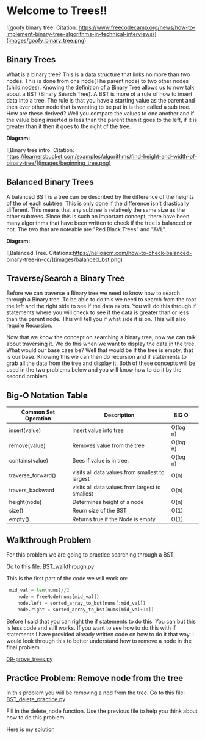 # Welcome to Trees!!

![goofy binary tree. Citation: https://www.freecodecamp.org/news/how-to-implement-binary-tree-algorithms-in-technical-interviews/](images/goofy_binary_tree.png)
## **Binary Trees**
What is a binary tree? This is a data structure that links no more than two nodes. This is done from one node(The parent node) to two other nodes (child nodes). Knowing the definition of a Binary Tree allows us to now talk about a BST (Binary Search Tree). A BST is more of a rule of how to insert data into a tree. The rule is that you have a starting value as the parent and then ever other node that is wanting to be put in is then called a sub tree. How are these derived? Well you compare the values to one another and if the value being inserted is less than the parent then it goes to the left, if it is greater than it then it goes to the right of the tree. 

**Diagram:**

![Binary tree intro. Citation: https://learnersbucket.com/examples/algorithms/find-height-and-width-of-binary-tree/](images/beginning_tree.png)

## **Balanced Binary Trees**
A balanced BST is a tree can be described by the difference of the heights of the of each subtree. This is only done if the difference isn't drastically different. This means that any subtree is relatively the same size as the other subtrees. Since this is such an important concept, there have been many algorithms that have been written to check if the tree is balanced or not. The two that are noteable are "Red Black Trees" and "AVL".

**Diagram:**

![Balanced Tree. Citations:https://helloacm.com/how-to-check-balanced-binary-tree-in-cc/](images/balanced_bst.png)

## **Traverse/Search a Binary Tree**

Before we can traverse a Binary tree we need to know how to search through a Binary tree. To be able to do this we need to search from the root the left and the right side to see if the data exists. You will do this through if statements where you will check to see if the data is greater than or less than the parent node. This will tell you if what side it is on. This will also require Recursion. 

Now that we know the concept on searching a binary tree, now we can talk about traversing it. We do this when we want to display the data in the tree. What would our base case be? Well that would be if the tree is empty, that is our base. Knowing this we can then do recursion and if statements to grab all the data from the tree and display it. Both of these concepts will be used in the two problems below and you will know how to do it by the second problem. 

## **Big-O Notation Table**
| Common Set Operation  |  Description |  BIG O |  |
|-------------------------|--------------|--------------|--------|
| insert(value)             | insert value into tree  | O(log n)  |  |
| remove(value)  | Removes value from the tree  |  O(log n)  |   |
| contains(value)  | Sees if value is in tree.  | O(log n)  |   |
| traverse_forward()  | visits all data values from smallest to largest  | O(n) |   |
| travers_backward             | visits all data values from largest to smallest  | O(n)  |  |
| height(node)             | Determines height of a node  | O(n)  |  |
| size()             |Reurn size of the BST  | O(1)  |  |
| empty()             | Returns true if the Node is empty | O(1)  |  |

## **Walkthrough Problem**
For this problem we are going to practice searching through a BST. 

Go to this file: [BST_walkthrough.py](BST_walkthrough.py)

This is the first part of the code we will work on:
```python
 mid_val = len(nums)//2
    node = TreeNode(nums[mid_val])
    node.left = sorted_array_to_bst(nums[:mid_val])
    node.right = sorted_array_to_bst(nums[mid_val+1:])
```
Before I said that you can right the if statements to do this. You can but this is less code and still works. If you want to see how to do this with if statements I have provided already written code on how to do it that way. I would look through this to better understand how to remove a node in the final problem.

[09-prove_trees.py](09-prove_trees.py)

## **Practice Problem: Remove node from the tree**
In this problem you will be removing a nod from the tree. Go to this file: [BST_delete_practice.py](BST_delete_practice.py)

Fill in the delete_node function. Use the previous file to help you think about how to do this problem. 

Here is my [solution](BST_delete_solution.py)